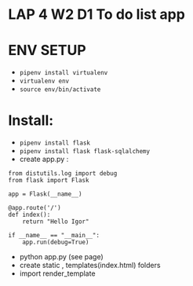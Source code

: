 # LAP 4 W2 D1 To do list app 

# ENV SETUP 
- `pipenv install virtualenv`
- `virtualenv env`
- `source env/bin/activate`

# Install:
- `pipenv install flask `
- `pipenv install flask flask-sqlalchemy`
- create app.py :
```
from distutils.log import debug
from flask import Flask

app = Flask(__name__)

@app.route('/')
def index():
    return "Hello Igor"

if __name__ == "__main__":
    app.run(debug=True)

```
- python app.py (see page)
- create static , templates(index.html) folders
- import render_template
